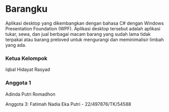 # Barangku

Aplikasi desktop yang dikembangkan dengan bahasa C# dengan Windows Presentation Foundation (WPF). Aplikasi desktop tersebut adalah aplikasi tukar, sewa, dan jual berbagai macam barang yang sudah lama tidak terpakai atau barang preloved untuk mengurangi dan meminimalisir limbah yang ada.

### Ketua Kelompok
Iqbal Hidayat Rasyad

### Anggota 1
Adinda Putri Romadhon

Anggota 3: Fatimah Nadia Eka Putri - 22/497876/TK/54588

